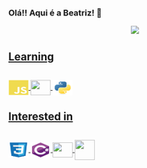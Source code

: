 ### Olá!! Aqui é a Beatriz!  👋
<div align="center">
<a href="https://github.com/beatrizkloss">
<img height="180em" src="https://github-readme-stats.vercel.app/api?username=beatrizkloss&show_icons=true&theme=dark&include_all_commits=true&count_private=true"/>
</div>
    


   ## <h2 align="left"> Learning </h2>
<div style="display: inline_block"><br>
<img align="center" height="30" width="40" src="https://raw.githubusercontent.com/devicons/devicon/master/icons/javascript/javascript-plain.svg">
<img align="center" height="30" width="40" src="https://cdn.jsdelivr.net/gh/devicons/devicon/icons/html5/html5-original.svg" />
<img align="center" height="30" width="40" src="https://raw.githubusercontent.com/devicons/devicon/master/icons/python/python-original.svg">
</div>
  
  ## <h2 align="left"> Interested in </h2>
<div style="display: inline_block"><br>
<img align="center" height="30" width="40" src="https://raw.githubusercontent.com/devicons/devicon/master/icons/css3/css3-original.svg">
<img align="center" height="30" width="40" src="https://raw.githubusercontent.com/devicons/devicon/master/icons/csharp/csharp-original.svg">
<img align="center" height="30" width="40" src="https://cdn.jsdelivr.net/gh/devicons/devicon/icons/cplusplus/cplusplus-original.svg" />
<img align="center" height="40" width="40" src="https://cdn.jsdelivr.net/gh/devicons/devicon/icons/phpstorm/phpstorm-original.svg" />
</div>
   



 
 
